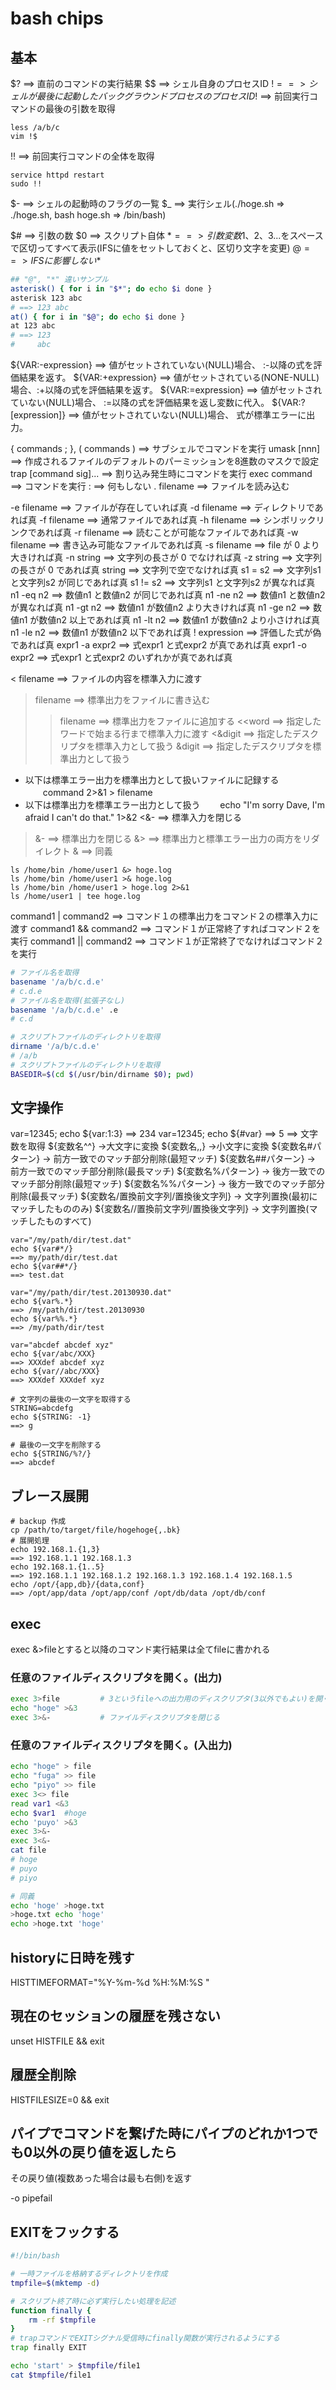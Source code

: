 # bash chips
## 基本

$? ==> 直前のコマンドの実行結果
$$ ==> シェル自身のプロセスID
$! ==> シェルが最後に起動したバックグラウンドプロセスのプロセスID
!$ ==> 前回実行コマンドの最後の引数を取得

    less /a/b/c
    vim !$

!! ==> 前回実行コマンドの全体を取得

    service httpd restart
    sudo !!

$- ==> シェルの起動時のフラグの一覧
$_ ==> 実行シェル(./hoge.sh => ./hoge.sh, bash hoge.sh => /bin/bash)

$# ==> 引数の数
$0 ==> スクリプト自体
$* ==> 引数変数$1、$2、$3...をスペースで区切ってすべて表示(IFSに値をセットしておくと、区切り文字を変更)
$@ ==> IFSに影響しない$*

```sh
## "@", "*" 違いサンプル
asterisk() { for i in "$*"; do echo $i done }
asterisk 123 abc
# ==> 123 abc
at() { for i in "$@"; do echo $i done }
at 123 abc
# ==> 123
#     abc
```

${VAR:-expression}   ==> 値がセットされていない(NULL)場合、   :-以降の式を評価結果を返す。
${VAR:+expression}   ==> 値がセットされている(NONE-NULL)場合、:+以降の式を評価結果を返す。
${VAR:=expression}   ==> 値がセットされていない(NULL)場合、   :=以降の式を評価結果を返し変数に代入。
${VAR:?[expression]} ==> 値がセットされていない(NULL)場合、    式が標準エラーに出力。


{ commands ; }, ( commands ) ==> サブシェルでコマンドを実行
umask [nnn]                  ==> 作成されるファイルのデフォルトのパーミッションを8進数のマスクで設定
trap [command sig]...        ==> 割り込み発生時にコマンドを実行
exec command                 ==> コマンドを実行
:                            ==> 何もしない
. filename                   ==> ファイルを読み込む


-e filename     ==> ファイルが存在していれば真
-d filename     ==> ディレクトリであれば真
-f filename     ==> 通常ファイルであれば真
-h filename     ==> シンボリックリンクであれば真
-r filename     ==> 読むことが可能なファイルであれば真
-w filename     ==> 書き込み可能なファイルであれば真
-s filename     ==> file が 0 より大きければ真
-n string       ==> 文字列の長さが 0 でなければ真
-z string       ==> 文字列の長さが 0 であれば真
string          ==> 文字列で空でなければ真
s1 = s2         ==> 文字列s1 と文字列s2 が同じであれば真
s1 != s2        ==> 文字列s1 と文字列s2 が異なれば真
n1 -eq n2       ==> 数値n1 と数値n2 が同じであれば真
n1 -ne n2       ==> 数値n1 と数値n2 が異なれば真
n1 -gt n2       ==> 数値n1 が数値n2 より大きければ真
n1 -ge n2       ==> 数値n1 が数値n2 以上であれば真
n1 -lt n2       ==> 数値n1 が数値n2 より小さければ真
n1 -le n2       ==> 数値n1 が数値n2 以下であれば真
! expression    ==> 評価した式が偽であれば真
expr1 -a expr2  ==> 式expr1 と式expr2 が真であれば真
expr1 -o expr2  ==> 式expr1 と式expr2 のいずれかが真であれば真


< filename      ==> ファイルの内容を標準入力に渡す
> filename      ==> 標準出力をファイルに書き込む
>> filename     ==> 標準出力をファイルに追加する
<<word          ==> 指定したワードで始まる行まで標準入力に渡す
<&digit         ==> 指定したデスクリプタを標準入力として扱う
>&digit         ==> 指定したデスクリプタを標準出力として扱う
- 以下は標準エラー出力を標準出力として扱いファイルに記録する
　　command 2>&1 > filename
- 以下は標準出力を標準エラー出力として扱う
　　echo "I'm sorry Dave, I'm afraid I can't do that." 1>&2
<&-             ==> 標準入力を閉じる
>&-             ==> 標準出力を閉じる
&>              ==> 標準出力と標準エラー出力の両方をリダイレクト
>&              ==> 同義

    ls /home/bin /home/user1 &> hoge.log
    ls /home/bin /home/user1 >& hoge.log
    ls /home/bin /home/user1 > hoge.log 2>&1
    ls /home/user1 | tee hoge.log

command1 | command2  ==> コマンド１の標準出力をコマンド２の標準入力に渡す
command1 && command2 ==> コマンド１が正常終了すればコマンド２を実行
command1 || command2 ==> コマンド１が正常終了でなければコマンド２を実行

```sh
# ファイル名を取得
basename '/a/b/c.d.e'
# c.d.e
# ファイル名を取得(拡張子なし)
basename '/a/b/c.d.e' .e
# c.d

# スクリプトファイルのディレクトリを取得
dirname '/a/b/c.d.e'
# /a/b
# スクリプトファイルのディレクトリを取得
BASEDIR=$(cd $(/usr/bin/dirname $0); pwd)
```

## 文字操作
var=12345; echo ${var:1:3}
==> 234
var=12345; echo ${#var}
==> 5
==> 文字数を取得
${変数名^^} →大文字に変換
${変数名,,} →小文字に変換
${変数名#パターン} → 前方一致でのマッチ部分削除(最短マッチ)
${変数名##パターン} → 前方一致でのマッチ部分削除(最長マッチ)
${変数名%パターン} → 後方一致でのマッチ部分削除(最短マッチ)
${変数名%%パターン} → 後方一致でのマッチ部分削除(最長マッチ)
${変数名/置換前文字列/置換後文字列} → 文字列置換(最初にマッチしたもののみ)
${変数名//置換前文字列/置換後文字列} → 文字列置換(マッチしたものすべて)
```
var="/my/path/dir/test.dat"
echo ${var#*/}
==> my/path/dir/test.dat
echo ${var##*/}
==> test.dat

var="/my/path/dir/test.20130930.dat"
echo ${var%.*}
==> /my/path/dir/test.20130930
echo ${var%%.*}
==> /my/path/dir/test

var="abcdef abcdef xyz"
echo ${var/abc/XXX}
==> XXXdef abcdef xyz
echo ${var//abc/XXX}
==> XXXdef XXXdef xyz

# 文字列の最後の一文字を取得する
STRING=abcdefg
echo ${STRING: -1}
==> g

# 最後の一文字を削除する
echo ${STRING/%?/}
==> abcdef
```

## ブレース展開
```
# backup 作成
cp /path/to/target/file/hogehoge{,.bk}
# 展開処理
echo 192.168.1.{1,3}
==> 192.168.1.1 192.168.1.3
echo 192.168.1.{1..5}
==> 192.168.1.1 192.168.1.2 192.168.1.3 192.168.1.4 192.168.1.5
echo /opt/{app,db}/{data,conf}
==> /opt/app/data /opt/app/conf /opt/db/data /opt/db/conf
```

## exec
exec &>fileとすると以降のコマンド実行結果は全てfileに書かれる

### 任意のファイルディスクリプタを開く。(出力)

```sh
exec 3>file         # 3というfileへの出力用のディスクリプタ(3以外でもよい)を開く
echo "hoge" >&3
exec 3>&-           # ファイルディスクリプタを閉じる
```

### 任意のファイルディスクリプタを開く。(入出力)

```sh
echo "hoge" > file
echo "fuga" >> file
echo "piyo" >> file
exec 3<> file
read var1 <&3
echo $var1  #hoge
echo 'puyo' >&3
exec 3>&-
exec 3<&-
cat file
# hoge
# puyo
# piyo
```
```sh
# 同義
echo 'hoge' >hoge.txt
>hoge.txt echo 'hoge'
echo >hoge.txt 'hoge'
```

## historyに日時を残す

HISTTIMEFORMAT="%Y-%m-%d %H:%M:%S "

## 現在のセッションの履歴を残さない
unset HISTFILE && exit

## 履歴全削除
HISTFILESIZE=0 && exit

## パイプでコマンドを繋げた時にパイプのどれか1つでも0以外の戻り値を返したら
   その戻り値(複数あった場合は最も右側)を返す

-o pipefail


## EXITをフックする
```sh
#!/bin/bash

# 一時ファイルを格納するディレクトリを作成
tmpfile=$(mktemp -d)

# スクリプト終了時に必ず実行したい処理を記述
function finally {
    rm -rf $tmpfile
}
# trapコマンドでEXITシグナル受信時にfinally関数が実行されるようにする
trap finally EXIT

echo 'start' > $tmpfile/file1
cat $tmpfile/file1
```
